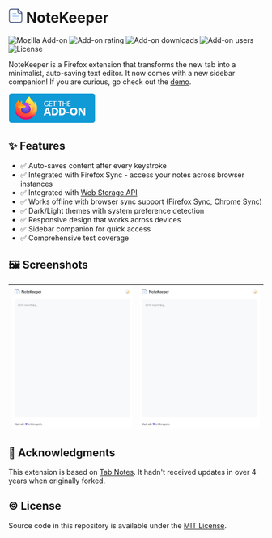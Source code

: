 <h1><img src="./src/icons/icon32.png" height="28px" width="28px" /> NoteKeeper</h1>

![Mozilla Add-on](https://img.shields.io/amo/v/newtab-notes@semanticdata) ![Add-on rating](https://img.shields.io/amo/rating/newtab-notes@semanticdata) ![Add-on downloads](https://img.shields.io/amo/dw/newtab-notes@semanticdata) ![Add-on users](https://img.shields.io/amo/users/newtab-notes@semanticdata) ![License](https://img.shields.io/github/license/semanticdata/firefox-new-tab-notes)

NoteKeeper is a Firefox extension that transforms the new tab into a minimalist, auto-saving text editor. It now comes with a new sidebar companion! If you are curious, go check out the [demo](https://semanticdata.github.io/notekeeper/).

<a href="https://addons.mozilla.org/en-US/firefox/addon/new-tab-note/">
<img src="https://raw.githubusercontent.com/semanticdata/text-revealer-firefox-extension/master/firefox.png" alt="firefox addon" /></a>

## ✨ Features

- ✅ Auto-saves content after every keystroke
- ✅ Integrated with Firefox Sync - access your notes across browser instances
- ✅ Integrated with [Web Storage API](https://developer.mozilla.org/en-US/docs/Web/API/Web_Storage_API)
- ✅ Works offline with browser sync support ([Firefox Sync](https://www.mozilla.org/en-US/firefox/features/sync/), [Chrome Sync](https://support.google.com/chrome/answer/185277))
- ✅ Dark/Light themes with system preference detection
- ✅ Responsive design that works across devices
- ✅ Sidebar companion for quick access
- ✅ Comprehensive test coverage

## 🖼️ Screenshots

| ![light-mode](./screenshot.png) | ![dark-mode](./screenshot.png) |
| :---: | :---: |

## 💜 Acknowledgments

This extension is based on [Tab Notes](https://github.com/nsht/tab_notes). It hadn't received updates in over 4 years when originally forked.

## © License

Source code in this repository is available under the [MIT License](./LICENSE).

